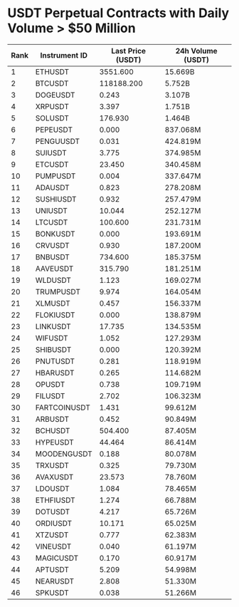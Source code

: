 # USDT Perpetual Contracts with Daily Volume > $50 Million

| Rank | Instrument ID | Last Price (USDT) | 24h Volume (USDT) |
|------|---------------|-------------------|-------------------|
| 1 | ETHUSDT | 3551.600 | 15.669B |
| 2 | BTCUSDT | 118188.200 | 5.752B |
| 3 | DOGEUSDT | 0.243 | 3.107B |
| 4 | XRPUSDT | 3.397 | 1.751B |
| 5 | SOLUSDT | 176.930 | 1.464B |
| 6 | PEPEUSDT | 0.000 | 837.068M |
| 7 | PENGUUSDT | 0.031 | 424.819M |
| 8 | SUIUSDT | 3.775 | 374.985M |
| 9 | ETCUSDT | 23.450 | 340.458M |
| 10 | PUMPUSDT | 0.004 | 337.647M |
| 11 | ADAUSDT | 0.823 | 278.208M |
| 12 | SUSHIUSDT | 0.932 | 257.479M |
| 13 | UNIUSDT | 10.044 | 252.127M |
| 14 | LTCUSDT | 100.600 | 231.731M |
| 15 | BONKUSDT | 0.000 | 193.691M |
| 16 | CRVUSDT | 0.930 | 187.200M |
| 17 | BNBUSDT | 734.600 | 185.375M |
| 18 | AAVEUSDT | 315.790 | 181.251M |
| 19 | WLDUSDT | 1.123 | 169.027M |
| 20 | TRUMPUSDT | 9.974 | 164.054M |
| 21 | XLMUSDT | 0.457 | 156.337M |
| 22 | FLOKIUSDT | 0.000 | 138.879M |
| 23 | LINKUSDT | 17.735 | 134.535M |
| 24 | WIFUSDT | 1.052 | 127.293M |
| 25 | SHIBUSDT | 0.000 | 120.392M |
| 26 | PNUTUSDT | 0.281 | 118.919M |
| 27 | HBARUSDT | 0.265 | 114.682M |
| 28 | OPUSDT | 0.738 | 109.719M |
| 29 | FILUSDT | 2.702 | 106.323M |
| 30 | FARTCOINUSDT | 1.431 | 99.612M |
| 31 | ARBUSDT | 0.452 | 90.849M |
| 32 | BCHUSDT | 504.400 | 87.405M |
| 33 | HYPEUSDT | 44.464 | 86.414M |
| 34 | MOODENGUSDT | 0.188 | 80.078M |
| 35 | TRXUSDT | 0.325 | 79.730M |
| 36 | AVAXUSDT | 23.573 | 78.760M |
| 37 | LDOUSDT | 1.084 | 78.465M |
| 38 | ETHFIUSDT | 1.274 | 66.788M |
| 39 | DOTUSDT | 4.217 | 65.726M |
| 40 | ORDIUSDT | 10.171 | 65.025M |
| 41 | XTZUSDT | 0.777 | 62.383M |
| 42 | VINEUSDT | 0.040 | 61.197M |
| 43 | MAGICUSDT | 0.170 | 60.917M |
| 44 | APTUSDT | 5.209 | 54.998M |
| 45 | NEARUSDT | 2.808 | 51.330M |
| 46 | SPKUSDT | 0.038 | 51.266M |
